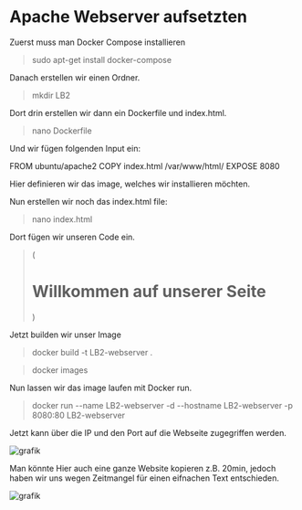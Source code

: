 # Apache Webserver aufsetzten 

Zuerst muss man Docker Compose installieren 

> sudo apt-get install docker-compose

Danach erstellen wir einen Ordner. 

> mkdir LB2

Dort drin erstellen wir dann ein Dockerfile und index.html. 

> nano Dockerfile

Und wir fügen folgenden Input ein:

FROM ubuntu/apache2
COPY index.html /var/www/html/
EXPOSE 8080

Hier definieren wir das image, welches wir installieren möchten.

Nun erstellen wir noch das index.html file:

> nano index.html

Dort fügen wir unseren Code ein. 

> (<h1>Willkommen auf unserer Seite</h1>)

Jetzt builden wir unser Image

> docker build -t LB2-webserver .

> docker images

Nun lassen wir das image laufen mit Docker run. 

> docker run --name LB2-webserver -d --hostname LB2-webserver -p 8080:80 LB2-webserver

Jetzt kann über die IP und den Port auf die Webseite zugegriffen werden. 

  ![grafik](https://user-images.githubusercontent.com/89446428/178357882-db21da7f-7fa2-4db4-a252-096d23e83761.png)
  
  Man könnte Hier auch eine ganze Website kopieren z.B. 20min, jedoch haben wir uns wegen Zeitmangel für einen eifnachen Text entschieden. 
  
  ![grafik](https://user-images.githubusercontent.com/89446428/178358092-c6ca9fe8-879e-4bd2-b6ee-b8ea4d94cf8a.png)


